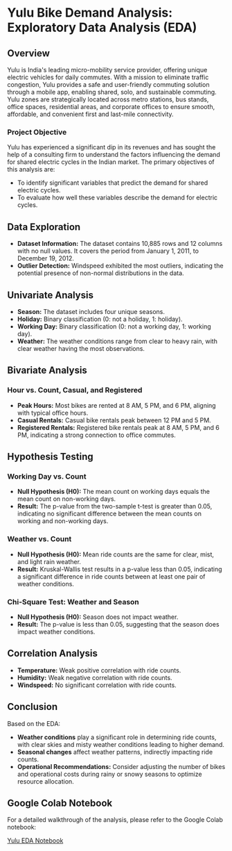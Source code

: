 # Yulu Bike Demand Analysis: Exploratory Data Analysis (EDA)

## Overview

Yulu is India's leading micro-mobility service provider, offering unique electric vehicles for daily commutes. With a mission to eliminate traffic congestion, Yulu provides a safe and user-friendly commuting solution through a mobile app, enabling shared, solo, and sustainable commuting. Yulu zones are strategically located across metro stations, bus stands, office spaces, residential areas, and corporate offices to ensure smooth, affordable, and convenient first and last-mile connectivity.

### Project Objective

Yulu has experienced a significant dip in its revenues and has sought the help of a consulting firm to understand the factors influencing the demand for shared electric cycles in the Indian market. The primary objectives of this analysis are:

- To identify significant variables that predict the demand for shared electric cycles.
- To evaluate how well these variables describe the demand for electric cycles.

## Data Exploration

- **Dataset Information:** The dataset contains 10,885 rows and 12 columns with no null values. It covers the period from January 1, 2011, to December 19, 2012.
- **Outlier Detection:** Windspeed exhibited the most outliers, indicating the potential presence of non-normal distributions in the data.

## Univariate Analysis

- **Season:** The dataset includes four unique seasons. 
- **Holiday:** Binary classification (0: not a holiday, 1: holiday).
- **Working Day:** Binary classification (0: not a working day, 1: working day).
- **Weather:** The weather conditions range from clear to heavy rain, with clear weather having the most observations.

## Bivariate Analysis

### Hour vs. Count, Casual, and Registered

- **Peak Hours:** Most bikes are rented at 8 AM, 5 PM, and 6 PM, aligning with typical office hours.
- **Casual Rentals:** Casual bike rentals peak between 12 PM and 5 PM.
- **Registered Rentals:** Registered bike rentals peak at 8 AM, 5 PM, and 6 PM, indicating a strong connection to office commutes.

## Hypothesis Testing

### Working Day vs. Count

- **Null Hypothesis (H0):** The mean count on working days equals the mean count on non-working days.
- **Result:** The p-value from the two-sample t-test is greater than 0.05, indicating no significant difference between the mean counts on working and non-working days.

### Weather vs. Count

- **Null Hypothesis (H0):** Mean ride counts are the same for clear, mist, and light rain weather.
- **Result:** Kruskal-Wallis test results in a p-value less than 0.05, indicating a significant difference in ride counts between at least one pair of weather conditions.

### Chi-Square Test: Weather and Season

- **Null Hypothesis (H0):** Season does not impact weather.
- **Result:** The p-value is less than 0.05, suggesting that the season does impact weather conditions.

## Correlation Analysis

- **Temperature:** Weak positive correlation with ride counts.
- **Humidity:** Weak negative correlation with ride counts.
- **Windspeed:** No significant correlation with ride counts.

## Conclusion

Based on the EDA:

- **Weather conditions** play a significant role in determining ride counts, with clear skies and misty weather conditions leading to higher demand.
- **Seasonal changes** affect weather patterns, indirectly impacting ride counts.
- **Operational Recommendations:** Consider adjusting the number of bikes and operational costs during rainy or snowy seasons to optimize resource allocation.

## Google Colab Notebook

For a detailed walkthrough of the analysis, please refer to the Google Colab notebook:

[Yulu EDA Notebook](https://colab.research.google.com/drive/1ZDy7ioM658qemJU3qtNTajtUJElzKX-f?usp=sharing)

